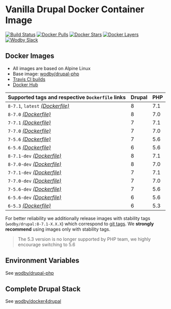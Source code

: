 # Vanilla Drupal Docker Container Image

[![Build Status](https://travis-ci.org/wodby/drupal.svg?branch=master)](https://travis-ci.org/wodby/drupal)
[![Docker Pulls](https://img.shields.io/docker/pulls/wodby/drupal.svg)](https://hub.docker.com/r/wodby/drupal)
[![Docker Stars](https://img.shields.io/docker/stars/wodby/drupal.svg)](https://hub.docker.com/r/wodby/drupal)
[![Docker Layers](https://images.microbadger.com/badges/image/wodby/drupal.svg)](https://microbadger.com/images/wodby/drupal)
[![Wodby Slack](http://slack.wodby.com/badge.svg)](http://slack.wodby.com)

## Docker Images

* All images are based on Alpine Linux
* Base image: [wodby/drupal-php](https://github.com/wodby/drupal-php)
* [Travis CI builds](https://travis-ci.org/wodby/drupal) 
* [Docker Hub](https://hub.docker.com/r/wodby/drupal)

| Supported tags and respective `Dockerfile` links                                             | Drupal | PHP |
| -------------------------------------------------------------------------------------------- | ------ | --- |
| `8-7.1`, `latest` [_(Dockerfile)_](https://github.com/wodby/drupal/tree/master/8/Dockerfile) | 8      | 7.1 |
| `8-7.0` [_(Dockerfile)_](https://github.com/wodby/drupal/tree/master/8/Dockerfile)           | 8      | 7.0 |
| `7-7.1` [_(Dockerfile)_](https://github.com/wodby/drupal/tree/master/7/Dockerfile)           | 7      | 7.1 |
| `7-7.0` [_(Dockerfile)_](https://github.com/wodby/drupal/tree/master/7/Dockerfile)           | 7      | 7.0 |
| `7-5.6` [_(Dockerfile)_](https://github.com/wodby/drupal/tree/master/7/Dockerfile)           | 7      | 5.6 |
| `6-5.6` [_(Dockerfile)_](https://github.com/wodby/drupal/tree/master/6/Dockerfile)           | 6      | 5.6 |
| `8-7.1-dev` [_(Dockerfile)_](https://github.com/wodby/drupal/tree/master/8/Dockerfile)       | 8      | 7.1 |
| `8-7.0-dev` [_(Dockerfile)_](https://github.com/wodby/drupal/tree/master/8/Dockerfile)       | 8      | 7.0 |
| `7-7.1-dev` [_(Dockerfile)_](https://github.com/wodby/drupal/tree/master/7/Dockerfile)       | 7      | 7.1 |
| `7-7.0-dev` [_(Dockerfile)_](https://github.com/wodby/drupal/tree/master/7/Dockerfile)       | 7      | 7.0 |
| `7-5.6-dev` [_(Dockerfile)_](https://github.com/wodby/drupal/tree/master/7/Dockerfile)       | 7      | 5.6 |
| `6-5.6-dev` [_(Dockerfile)_](https://github.com/wodby/drupal/tree/master/6/Dockerfile)       | 6      | 5.6 |
| `6-5.3` [_(Dockerfile)_](https://github.com/wodby/drupal/tree/master/6/Dockerfile)           | 6      | 5.3 |

For better reliability we additionally release images with stability tags (`wodby/drupal:8-7.1-X.X.X`) which correspond to [git tags](https://github.com/wodby/drupal/releases). We **strongly recommend** using images only with stability tags. 

> The 5.3 version is no longer supported by PHP team, we highly encourage switching to 5.6 

## Environment Variables

See [wodby/drupal-php](https://github.com/wodby/drupal-php)

## Complete Drupal Stack

See [wodby/docker4drupal](https://github.com/wodby/docker4drupal)
